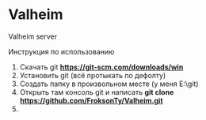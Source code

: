 # Valheim
 Valheim server

Инструкция по использованию

1. Скачать git **https://git-scm.com/downloads/win**
2. Установить git (всё протыкать по дефолту)
3. Создать папку в произвольном месте (у меня E:\git)
4. Открыть там консоль git и написать **git clone https://github.com/FroksonTy/Valheim.git**
5. 
